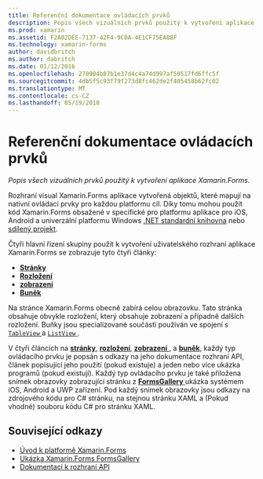 ```yaml
---
title: Referenční dokumentace ovládacích prvků
description: Popis všech vizuálních prvků použitý k vytvoření aplikace Xamarin.Forms.
ms.prod: xamarin
ms.assetid: F2A02DEE-7137-42F4-9C0A-4E1CF75EA08F
ms.technology: xamarin-forms
author: davidbritch
ms.author: dabritch
ms.date: 01/12/2016
ms.openlocfilehash: 270904b87b1e37d4c4a74d997af50517fd6ffc5f
ms.sourcegitcommit: 4db5f5c93f79f273d8fc462de2f405458b62fc02
ms.translationtype: MT
ms.contentlocale: cs-CZ
ms.lasthandoff: 05/19/2018
---
```

# <a name="controls-reference"></a>Referenční dokumentace ovládacích prvků

_Popis všech vizuálních prvků použitý k vytvoření aplikace Xamarin.Forms._

Rozhraní visual Xamarin.Forms aplikace vytvořená objektů, které mapují na nativní ovládací prvky pro každou platformu cíl. Díky tomu mohou použít kód Xamarin.Forms obsažené v specifické pro platformu aplikace pro iOS, Android a univerzální platformu Windows [.NET standardní knihovna](~/cross-platform/app-fundamentals/net-standard.md) nebo [sdílený projekt](~/cross-platform/app-fundamentals/shared-projects.md).

Čtyři hlavní řízení skupiny použít k vytvoření uživatelského rozhraní aplikace Xamarin.Forms se zobrazuje tyto čtyři články:

- [**Stránky**](pages.md)
- [**Rozložení**](layouts.md)
- [**zobrazení**](views.md)
- [**Buněk**](cells.md)

Na stránce Xamarin.Forms obecně zabírá celou obrazovku. Tato stránka obsahuje obvykle rozložení, který obsahuje zobrazení a případně dalších rozložení. Buňky jsou specializované součásti používán ve spojení s [ `TableView` ](views.md#tableView) a [ `ListView` ](views.md#listView).

V čtyři článcích na [ **stránky**](pages.md), [ **rozložení**](layouts.md), [ **zobrazení** ](views.md), a [ **buněk**](cells.md), každý typ ovládacího prvku je popsán s odkazy na jeho dokumentace rozhraní API, článek popisující jeho použití (pokud existuje) a jeden nebo více ukázka programů (pokud existují). Každý typ ovládacího prvku je také přiložena snímek obrazovky zobrazující stránku z [ **FormsGallery** ](https://developer.xamarin.com/samples/FormsGallery/) ukázka systémem iOS, Android a UWP zařízení. Pod každý snímek obrazovky jsou odkazy na zdrojového kódu pro C# stránku, na stejnou stránku XAML a (Pokud vhodné) souboru kódu C# pro stránku XAML.

## <a name="related-links"></a>Související odkazy

- [Úvod k platformě Xamarin.Forms](~/xamarin-forms/get-started/introduction-to-xamarin-forms.md)
- [Ukázka Xamarin.Forms FormsGallery](https://developer.xamarin.com/samples/FormsGallery/)
- [Dokumentaci k rozhraní API](https://developer.xamarin.com/api/root/Xamarin.Forms/)
